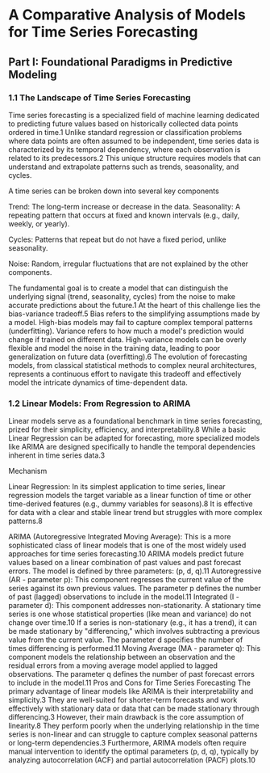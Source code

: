 # A Comparative Analysis of Models for Time Series Forecasting #
## Part I: Foundational Paradigms in Predictive Modeling
### 1.1 The Landscape of Time Series Forecasting
Time series forecasting is a specialized field of machine learning dedicated to predicting future values based on historically collected data points ordered in time.1 Unlike standard regression or classification problems where data points are often assumed to be independent, time series data is characterized by its temporal dependency, where each observation is related to its predecessors.2 This unique structure requires models that can understand and extrapolate patterns such as trends, seasonality, and cycles.

A time series can be broken down into several key components 

Trend: The long-term increase or decrease in the data.
Seasonality: A repeating pattern that occurs at fixed and known intervals (e.g., daily, weekly, or yearly).

Cycles: Patterns that repeat but do not have a fixed period, unlike seasonality.

Noise: Random, irregular fluctuations that are not explained by the other components.

The fundamental goal is to create a model that can distinguish the underlying signal (trend, seasonality, cycles) from the noise to make accurate predictions about the future.1 At the heart of this challenge lies the bias-variance tradeoff.5 Bias refers to the simplifying assumptions made by a model. High-bias models may fail to capture complex temporal patterns (underfitting). Variance refers to how much a model's prediction would change if trained on different data. High-variance models can be overly flexible and model the noise in the training data, leading to poor generalization on future data (overfitting).6 The evolution of forecasting models, from classical statistical methods to complex neural architectures, represents a continuous effort to navigate this tradeoff and effectively model the intricate dynamics of time-dependent data.


### 1.2 Linear Models: From Regression to ARIMA

Linear models serve as a foundational benchmark in time series forecasting, prized for their simplicity, efficiency, and interpretability.8 While a basic Linear Regression can be adapted for forecasting, more specialized models like ARIMA are designed specifically to handle the temporal dependencies inherent in time series data.3

Mechanism

Linear Regression: In its simplest application to time series, linear regression models the target variable as a linear function of time or other time-derived features (e.g., dummy variables for seasons).8 It is effective for data with a clear and stable linear trend but struggles with more complex patterns.8

ARIMA (Autoregressive Integrated Moving Average): This is a more sophisticated class of linear models that is one of the most widely used approaches for time series forecasting.10 ARIMA models predict future values based on a linear combination of past values and past forecast errors. The model is defined by three parameters: (p, d, q).11
Autoregressive (AR - parameter p): This component regresses the current value of the series against its own previous values. The parameter p defines the number of past (lagged) observations to include in the model.11
Integrated (I - parameter d): This component addresses non-stationarity. A stationary time series is one whose statistical properties (like mean and variance) do not change over time.10 If a series is non-stationary (e.g., it has a trend), it can be made stationary by "differencing," which involves subtracting a previous value from the current value. The parameter d specifies the number of times differencing is performed.11
Moving Average (MA - parameter q): This component models the relationship between an observation and the residual errors from a moving average model applied to lagged observations. The parameter q defines the number of past forecast errors to include in the model.11
Pros and Cons for Time Series Forecasting
The primary advantage of linear models like ARIMA is their interpretability and simplicity.3 They are well-suited for shorter-term forecasts and work effectively with stationary data or data that can be made stationary through differencing.3
However, their main drawback is the core assumption of linearity.8 They perform poorly when the underlying relationship in the time series is non-linear and can struggle to capture complex seasonal patterns or long-term dependencies.3 Furthermore, ARIMA models often require manual intervention to identify the optimal parameters (p, d, q), typically by analyzing autocorrelation (ACF) and partial autocorrelation (PACF) plots.10
